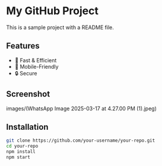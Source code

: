 # My GitHub Project

This is a sample project with a README file.

## Features
- 🚀 Fast & Efficient  
- 📱 Mobile-Friendly  
- 🔒 Secure  

## Screenshot  
images/(WhatsApp Image 2025-03-17 at 4.27.00 PM (1).jpeg)

## Installation
```sh
git clone https://github.com/your-username/your-repo.git
cd your-repo
npm install
npm start
